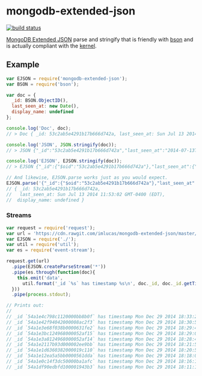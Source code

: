 ﻿# mongodb-extended-json

[![build status](https://secure.travis-ci.org/mongodb-js/extended-json.png)](http://travis-ci.org/mongodb-js/extended-json)

[MongoDB Extended JSON][ejson] parse and stringify that is friendly with
[bson][bson] and is actually compliant with the [kernel][json_cpp].

## Example

```javascript
var EJSON = require('mongodb-extended-json');
var BSON = require('bson');

var doc = {
  _id: BSON.ObjectID(),
  last_seen_at: new Date(),
  display_name: undefined
};

console.log('Doc', doc);
// > Doc { _id: 53c2ab5e4291b17b666d742a, last_seen_at: Sun Jul 13 2014 11:53:02 GMT-0400 (EDT), display_name: undefined }

console.log('JSON', JSON.stringify(doc));
// > JSON {"_id":"53c2ab5e4291b17b666d742a","last_seen_at":"2014-07-13T15:53:02.008Z"}

console.log('EJSON', EJSON.stringify(doc));
// > EJSON {"_id":{"$oid":"53c2ab5e4291b17b666d742a"},"last_seen_at":{"$date":1405266782008},"display_name":{"$undefined":true}}

// And likewise, EJSON.parse works just as you would expect.
EJSON.parse('{"_id":{"$oid":"53c2ab5e4291b17b666d742a"},"last_seen_at":{"$date":1405266782008},"display_name":{"$undefined":true}}');
// { _id: 53c2ab5e4291b17b666d742a,
//   last_seen_at: Sun Jul 13 2014 11:53:02 GMT-0400 (EDT),
//  display_name: undefined }
```

### Streams

```javascript
var request = require('request');
var url = 'https://cdn.rawgit.com/imlucas/mongodb-extended-json/master/test/data.json';
var EJSON = require('./');
var util = require('util');
var es = require('event-stream');

request.get(url)
  .pipe(EJSON.createParseStream('*'))
  .pipe(es.through(function(doc){
    this.emit('data',
      util.format('_id `%s` has timestamp %s\n', doc._id, doc._id.getTimestamp()));
  }))
  .pipe(process.stdout);

// Prints out:
//
// _id `54a1e4c798c1120000bb8b0f` has timestamp Mon Dec 29 2014 18:33:27 GMT-0500 (EST)
// _id `54a1e42f94042000008ac2f3` has timestamp Mon Dec 29 2014 18:30:55 GMT-0500 (EST)
// _id `54a1e3e68f038b0000631fe2` has timestamp Mon Dec 29 2014 18:29:42 GMT-0500 (EST)
// _id `54a1e3bc124968000052af15` has timestamp Mon Dec 29 2014 18:29:00 GMT-0500 (EST)
// _id `54a1e3a8124968000052af14` has timestamp Mon Dec 29 2014 18:28:40 GMT-0500 (EST)
// _id `54a1e2117b93d000002ee9bb` has timestamp Mon Dec 29 2014 18:21:53 GMT-0500 (EST)
// _id `54a1e1d6360382000019c110` has timestamp Mon Dec 29 2014 18:20:54 GMT-0500 (EST)
// _id `54a1e12ea5a5bb0000561dda` has timestamp Mon Dec 29 2014 18:18:06 GMT-0500 (EST)
// _id `54a1e0c14f3dc50000ba1afc` has timestamp Mon Dec 29 2014 18:16:17 GMT-0500 (EST)
// _id `54a1df90edbfd100001943b3` has timestamp Mon Dec 29 2014 18:11:12 GMT-0500 (EST)

```

[ejson]: http://docs.mongodb.org/manual/reference/mongodb-extended-json/
[bson]: http://github.com/mongodb/js-bson
[json_cpp]: https://github.com/mongodb/mongo/blob/master/src/mongo/db/json.cpp
